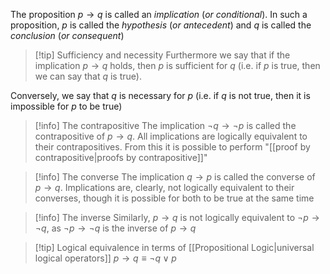 The proposition $p \to q$ is called an *implication* (*or conditional*). In such a proposition, $p$ is called the *hypothesis* (*or antecedent*) and $q$ is called the *conclusion* (*or consequent*)

> [!tip] Sufficiency and necessity
Furthermore we say that if the implication $p→q$ holds, then $p$ is sufficient for $q$ (i.e. if $p$ is true, then we can say that $q$ is true). 
>
Conversely, we say that $q$ is necessary for $p$ (i.e. if $q$ is not true, then it is impossible for $p$ to be true)

> [!info] The contrapositive
> The implication $\lnot q \to \lnot p$ is called the contrapositive of $p \to q$. All implications are logically equivalent to their contrapositives. From this it is possible to perform "[[proof by contrapositive|proofs by contrapositive]]"

> [!info] The converse
> The implication $q \to p$ is called the converse of $p \to q$. Implications are, clearly, not logically equivalent to their converses, though it is possible for both to be true at the same time

> [!info] The inverse
> Similarly, $p \to q$ is not logically equivalent to $\lnot p \to \lnot q$, as $\lnot p \to \lnot q$ is the inverse of $p \to q$

> [!tip] Logical equivalence in terms of [[Propositional Logic|universal logical operators]]
> $p \to q \equiv \lnot q \lor p$

